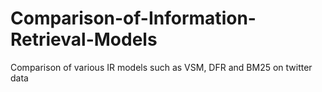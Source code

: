 # Comparison-of-Information-Retrieval-Models
Comparison of various IR models such as VSM, DFR and BM25 on twitter data
